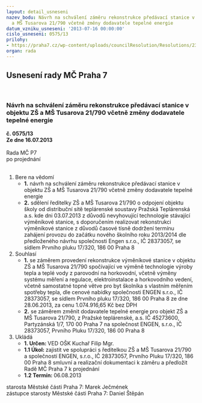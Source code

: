 ```yaml
---
layout: detail_usneseni
nazev_bodu: Návrh na schválení záměru rekonstrukce předávací stanice v objektu ZŠ
  a MŠ Tusarova 21/790 včetně změny dodavatele tepelné energie
datum_vzniku_usneseni: '2013-07-16 00:00:00'
cislo_usneseni: 0575/13
prilohy:
- https://praha7.cz/wp-content/uploads/councilResolution/Resolutions/23806/38-13-priloha_3.pdf
organ: rada
---
```

<div id="ucUsn_pList" class="usn">
	<span><h2>Usnesení rady MČ Praha 7 </h2>
<br></span><div class="standBody">
<span><h3>Návrh na schválení záměru rekonstrukce předávací stanice v objektu ZŠ a MŠ Tusarova 21/790 včetně změny dodavatele tepelné energie</h3></span><div class="center">
		<strong>č. 0575/13</strong><br>
	</div>
<div class="center">
		<strong>Ze dne 16.07.2013</strong><br><br>
	</div>Rada MČ P7<br> po projednání<br><br><ol>
<li>Bere na vědomí<ul>
<li>
<strong>1.</strong> návrh na schválení záměru rekonstrukce předávací stanice v objektu ZŠ a MŠ Tusarova 21/790 včetně změny dodavatele tepelné energie</li>
<li>
<strong>2.</strong> sdělení ředitelky ZŠ a MŠ Tusarova 21/790 o odpojení objektu školy od distribuční sítě teplárenské soustavy Pražská Teplárenská a.s. kde dni 03.07.2013 z důvodů nevyhovující technologie stávající výměníkové stanice, s doporučením realizovat rekonstrukci výměníkové stanice z důvodů časové tísně dodržení termínu zahájení provozu do začátku nového školního roku 2013/2014 dle předloženého návrhu společnosti Engen s.r.o., IČ 28373057, se sídlem Prvního pluku 17/320, 186 00  Praha 8</li>
</ul>
</li>
<li>Souhlasí<ul>
<li>
<strong>1.</strong> se záměrem provedení rekonstrukce výměníkové stanice v objektu ZŠ a MŠ Tusarova 21/790 spočívající ve výměně technologie výroby tepla a teplé vody z parovodní na horkovodní, včetně výměny systému měření a regulace, elektroinstalace a horkovodního vedení, včetně samostatné topné větve pro byt školníka s vlastním měřením spotřeby tepla, dle cenové nabídky společnosti ENGEN s.r.o., IČ 28373057, se sídlem Prvního pluku 17/320, 186 00  Praha 8 ze dne 28.06.2013, za cenu 1.074.916,65 Kč bez DPH</li>
<li>
<strong>2.</strong> se záměrem změnit dodavatele tepelné energie pro objekt ZŠ a MŠ Tusarova 21/790, z Pražské teplárenské, a.s. IČ 45273600, Partyzánská 1/7, 170 00 Praha 7 na společnost ENGEN, s.r.o., IČ 28373057, Prvního Pluku 17/320, 186 00 Praha 8   </li>
</ul>
</li>
<li>Ukládá<ul>
<li>
<strong>1. Určen: </strong>VED OŠK Kuchař Filip Mgr.</li>
<li>
<strong>1.1 Úkol: </strong>zajistit ve spolupráci s ředitelkou ZŠ a MŠ Tusarova 21/790 a společností ENGEN, s.r.o., IČ 28373057, Prvního Pluku 17/320, 186 00 Praha 8 smluvní a realizační dokumentaci k záměru a předložit Radě MČ Praha 7 k projednání</li>
<li>
<strong>1.2 Termín: </strong>06.08.2013</li>
</ul>
</li>
</ol>starosta Městské části Praha 7: Marek Ječmének<br>zástupce starosty Městské části Praha 7: Daniel Štěpán 
</div>
</div>